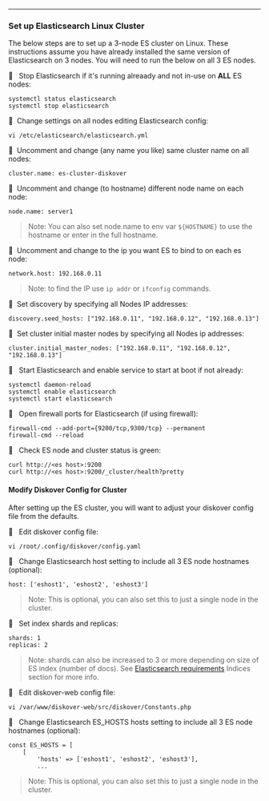 ___
### Set up Elasticsearch Linux Cluster

The below steps are to set up a 3-node ES cluster on Linux. These instructions assume you have already installed the same version of Elasticsearch on 3 nodes. You will need to run the below on all 3 ES nodes.

🔴 &nbsp; Stop Elasticsearch if it's running alreaady and not in-use on **ALL** ES nodes:
```
systemctl status elasticsearch
systemctl stop elasticsearch
```

🔴 &nbsp;Change settings on all nodes editing Elasticsearch config:
```
vi /etc/elasticsearch/elasticsearch.yml
```

🔴 &nbsp;Uncomment and change (any name you like) same cluster name on all nodes:
```
cluster.name: es-cluster-diskover
```

🔴 &nbsp;Uncomment and change (to hostname) different node name on each node:
```
node.name: server1
```
>Note: You can also set node.name to env var `${HOSTNAME}` to use the hostname or enter in the full hostname.

🔴 &nbsp;Uncomment and change to the ip you want ES to bind to on each es node:
```
network.host: 192.168.0.11
```
>Note: to find the IP use `ip addr` or `ifconfig` commands.

🔴 &nbsp;Set discovery by specifying all Nodes IP addresses:
```
discovery.seed_hosts: ["192.168.0.11", "192.168.0.12", "192.168.0.13"]
```

🔴 &nbsp;Set cluster initial master nodes by specifying all Nodes ip addresses:
```
cluster.initial_master_nodes: ["192.168.0.11", "192.168.0.12", "192.168.0.13"]
```

🔴 &nbsp; Start Elasticsearch and enable service to start at boot if not already:
```
systemctl daemon-reload
systemctl enable elasticsearch
systemctl start elasticsearch
```

🔴 &nbsp; Open firewall ports for Elasticsearch (if using firewall):
```
firewall-cmd --add-port={9200/tcp,9300/tcp} --permanent
firewall-cmd --reload
```

🔴 &nbsp; Check ES node and cluster status is green:
```
curl http://<es host>:9200
curl http://<es host>:9200/_cluster/health?pretty
```

#### Modify Diskover Config for Cluster

After setting up the ES cluster, you will want to adjust your diskover config file from the defaults.

🔴 &nbsp; Edit diskover config file:
```
vi /root/.config/diskover/config.yaml
```

🔴 &nbsp; Change Elasticsearch host setting to include all 3 ES node hostnames (optional):
```
host: ['eshost1', 'eshost2', 'eshost3']
```
>Note: This is optional, you can also set this to just a single node in the cluster.

🔴 &nbsp; Set index shards and replicas:
```
shards: 1
replicas: 2
```
>Note: shards can also be increased to 3 or more depending on size of ES index (number of docs). See [Elasticsearch requirements](https://docs.diskoverdata.com/diskover_installation_guide/#elasticsearch-requirements) Indices section for more info.

🔴 &nbsp; Edit diskover-web config file:
```
vi /var/www/diskover-web/src/diskover/Constants.php
```

🔴 &nbsp; Change Elasticsearch ES_HOSTS hosts setting to include all 3 ES node hostnames (optional):
```
const ES_HOSTS = [
    [
        'hosts' => ['eshost1', 'eshost2', 'eshost3'],
        ...
```
>Note: This is optional, you can also set this to just a single node in the cluster.
